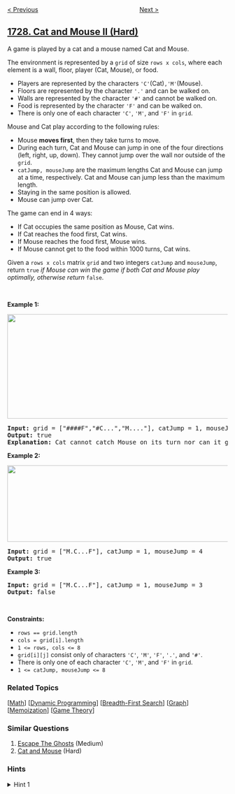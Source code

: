 <!--|This file generated by command(leetcode description); DO NOT EDIT.    |-->
<!--+----------------------------------------------------------------------+-->
<!--|@author    awesee <openset.wang@gmail.com>                           |-->
<!--|@link      https://github.com/awesee                                 |-->
<!--|@home      https://github.com/awesee/leetcode                        |-->
<!--+----------------------------------------------------------------------+-->

[< Previous](../largest-submatrix-with-rearrangements "Largest Submatrix With Rearrangements")
　　　　　　　　　　　　　　　　
[Next >](../find-followers-count "Find Followers Count")

## [1728. Cat and Mouse II (Hard)](https://leetcode.com/problems/cat-and-mouse-ii "猫和老鼠 II")

<p>A game is played by a cat and a mouse named Cat and Mouse.</p>

<p>The environment is represented by a <code>grid</code> of size <code>rows x cols</code>, where each element is a wall, floor, player (Cat, Mouse), or food.</p>

<ul>
	<li>Players are represented by the characters <code>&#39;C&#39;</code>(Cat)<code>,&#39;M&#39;</code>(Mouse).</li>
	<li>Floors are represented by the character <code>&#39;.&#39;</code> and can be walked on.</li>
	<li>Walls are represented by the character <code>&#39;#&#39;</code> and cannot be walked on.</li>
	<li>Food is represented by the character <code>&#39;F&#39;</code> and can be walked on.</li>
	<li>There is only one of each character <code>&#39;C&#39;</code>, <code>&#39;M&#39;</code>, and <code>&#39;F&#39;</code> in <code>grid</code>.</li>
</ul>

<p>Mouse and Cat play according to the following rules:</p>

<ul>
	<li>Mouse <strong>moves first</strong>, then they take turns to move.</li>
	<li>During each turn, Cat and Mouse can jump in one of the four directions (left, right, up, down). They cannot jump over the wall nor outside of the <code>grid</code>.</li>
	<li><code>catJump, mouseJump</code> are the maximum lengths Cat and Mouse can jump at a time, respectively. Cat and Mouse can jump less than the maximum length.</li>
	<li>Staying in the same position is allowed.</li>
	<li>Mouse can jump over Cat.</li>
</ul>

<p>The game can end in 4 ways:</p>

<ul>
	<li>If Cat occupies the same position as Mouse, Cat wins.</li>
	<li>If Cat reaches the food first, Cat wins.</li>
	<li>If Mouse reaches the food first, Mouse wins.</li>
	<li>If Mouse cannot get to the food within 1000 turns, Cat wins.</li>
</ul>

<p>Given a <code>rows x cols</code> matrix <code>grid</code> and two integers <code>catJump</code> and <code>mouseJump</code>, return <code>true</code><em> if Mouse can win the game if both Cat and Mouse play optimally, otherwise return </em><code>false</code>.</p>

<p>&nbsp;</p>
<p><strong>Example 1:</strong></p>
<img alt="" src="https://assets.leetcode.com/uploads/2020/09/12/sample_111_1955.png" style="width: 580px; height: 239px;" />
<pre>
<strong>Input:</strong> grid = [&quot;####F&quot;,&quot;#C...&quot;,&quot;M....&quot;], catJump = 1, mouseJump = 2
<strong>Output:</strong> true
<strong>Explanation:</strong> Cat cannot catch Mouse on its turn nor can it get the food before Mouse.
</pre>

<p><strong>Example 2:</strong></p>
<img alt="" src="https://assets.leetcode.com/uploads/2020/09/12/sample_2_1955.png" style="width: 580px; height: 175px;" />
<pre>
<strong>Input:</strong> grid = [&quot;M.C...F&quot;], catJump = 1, mouseJump = 4
<strong>Output:</strong> true
</pre>

<p><strong>Example 3:</strong></p>

<pre>
<strong>Input:</strong> grid = [&quot;M.C...F&quot;], catJump = 1, mouseJump = 3
<strong>Output:</strong> false
</pre>

<p>&nbsp;</p>
<p><strong>Constraints:</strong></p>

<ul>
	<li><code>rows == grid.length</code></li>
	<li><code>cols = grid[i].length</code></li>
	<li><code>1 &lt;= rows, cols &lt;= 8</code></li>
	<li><code>grid[i][j]</code> consist only of characters <code>&#39;C&#39;</code>, <code>&#39;M&#39;</code>, <code>&#39;F&#39;</code>, <code>&#39;.&#39;</code>, and <code>&#39;#&#39;</code>.</li>
	<li>There is only one of each character <code>&#39;C&#39;</code>, <code>&#39;M&#39;</code>, and <code>&#39;F&#39;</code> in <code>grid</code>.</li>
	<li><code>1 &lt;= catJump, mouseJump &lt;= 8</code></li>
</ul>

### Related Topics
  [[Math](../../tag/math/README.md)]
  [[Dynamic Programming](../../tag/dynamic-programming/README.md)]
  [[Breadth-First Search](../../tag/breadth-first-search/README.md)]
  [[Graph](../../tag/graph/README.md)]
  [[Memoization](../../tag/memoization/README.md)]
  [[Game Theory](../../tag/game-theory/README.md)]

### Similar Questions
  1. [Escape The Ghosts](../escape-the-ghosts) (Medium)
  1. [Cat and Mouse](../cat-and-mouse) (Hard)

### Hints
<details>
<summary>Hint 1</summary>
Try working backward: consider all trivial states you know to be winning or losing, and work backward to determine which other states can be labeled as winning or losing.
</details>
